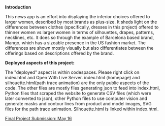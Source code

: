 **Introduction**

This news app is an effort into displaying the inferior choices offered to larger women, described by most brands as plus-size. It sheds light on the differences between clothes (specifically, dresses in this project) offered to thinner women vs larger women in terms of silhouettes, drapes, patterns, necklines, etc. It does so through the example of Barcelona based brand, Mango, which has a sizeable presence in the US fashion market. The differences are shown mostly visually but also differentiates between the offerings based on descriptions offered by the brand. 

**Deployed aspects of this project:**

The "deployed" aspect is within codespaces. Please right click on index.html and Open With Live Server. index.html (homepage) and silhouette.html(path trace animation) are the only public aspects of the code. The other files are mostly files generating json to feed into index.html, Python files that scraped the website to generate CSV files (which were later converted to json), other Python files to use computer vision and generate masks and contour lines from product and model images, SVG files for the path trace animation. Silhouette.html is linked within index.html.
 
 [Final Project Submission: May 16](https://docs.google.com/document/d/11Mb26CY8Q0KcvRfKhCLjcvt4UAj3O91FKMeIMkmn4ZY/edit?tab=t.ku07nruifu8t) 
